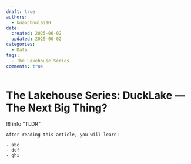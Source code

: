 ```yaml
---
draft: true
authors:
  - kuanchoulai10
date:
  created: 2025-06-02
  updated: 2025-06-02
categories:
  - Data
tags:
  - The Lakehouse Series
comments: true
---
```


# The Lakehouse Series: DuckLake — The Next Big Thing?

!!! info "TLDR"

    After reading this article, you will learn:

    - abc
    - def
    - ghi


<!-- more -->
